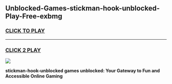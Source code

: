 
## Unblocked-Games-stickman-hook-unblocked-Play-Free-exbmg
<h3>
<a href="https://premium76.site?title=stickman-hook-unblocked&ref=10A">CLICK TO PLAY</a></h3>
<hr>

<h3>
<a href="https://premium76.site?title=stickman-hook-unblocked&ref=10A">CLICK 2 PLAY</a>
  
</h3>

<a href="https://premium76.site?title=stickman-hook-unblocked&ref=10A"><img src="https://clearcache.store/games.png"></a>


**stickman-hook-unblocked games unblocked: Your Gateway to Fun and Accessible Online Gaming**
